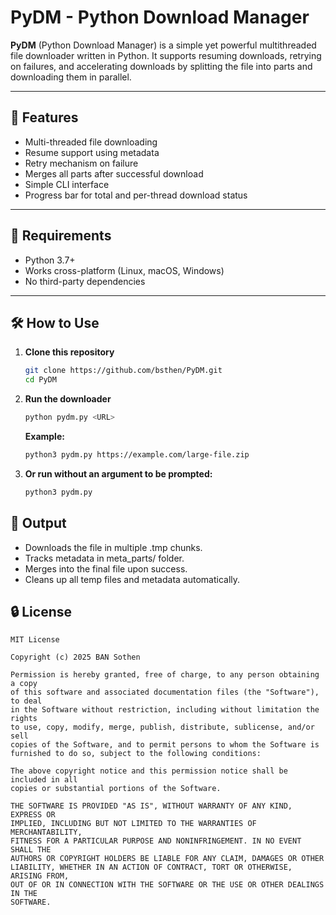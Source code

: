 # PyDM - Python Download Manager

**PyDM** (Python Download Manager) is a simple yet powerful multithreaded file downloader written in Python. It supports resuming downloads, retrying on failures, and accelerating downloads by splitting the file into parts and downloading them in parallel.

---

## 🚀 Features

- Multi-threaded file downloading
- Resume support using metadata
- Retry mechanism on failure
- Merges all parts after successful download
- Simple CLI interface
- Progress bar for total and per-thread download status

---

## 🧰 Requirements

- Python 3.7+
- Works cross-platform (Linux, macOS, Windows)
- No third-party dependencies

---

## 🛠️ How to Use

1. **Clone this repository**

    ```bash
    git clone https://github.com/bsthen/PyDM.git
    cd PyDM
    ```

2. **Run the downloader**

    ```bash
    python pydm.py <URL>
    ```

    **Example:**

    ```bash
    python3 pydm.py https://example.com/large-file.zip
    ```

3. **Or run without an argument to be prompted:**

    ```bash
    python3 pydm.py
    ```

## 📂 Output

- Downloads the file in multiple .tmp chunks.
- Tracks metadata in meta_parts/ folder.
- Merges into the final file upon success.
- Cleans up all temp files and metadata automatically.

## 🔒 License

```text
MIT License

Copyright (c) 2025 BAN Sothen

Permission is hereby granted, free of charge, to any person obtaining a copy
of this software and associated documentation files (the "Software"), to deal
in the Software without restriction, including without limitation the rights
to use, copy, modify, merge, publish, distribute, sublicense, and/or sell
copies of the Software, and to permit persons to whom the Software is
furnished to do so, subject to the following conditions:

The above copyright notice and this permission notice shall be included in all
copies or substantial portions of the Software.

THE SOFTWARE IS PROVIDED "AS IS", WITHOUT WARRANTY OF ANY KIND, EXPRESS OR
IMPLIED, INCLUDING BUT NOT LIMITED TO THE WARRANTIES OF MERCHANTABILITY,
FITNESS FOR A PARTICULAR PURPOSE AND NONINFRINGEMENT. IN NO EVENT SHALL THE
AUTHORS OR COPYRIGHT HOLDERS BE LIABLE FOR ANY CLAIM, DAMAGES OR OTHER
LIABILITY, WHETHER IN AN ACTION OF CONTRACT, TORT OR OTHERWISE, ARISING FROM,
OUT OF OR IN CONNECTION WITH THE SOFTWARE OR THE USE OR OTHER DEALINGS IN THE
SOFTWARE.
```
